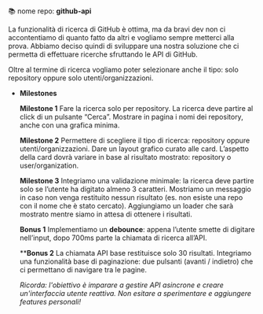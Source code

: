 📚 nome repo: **github-api**

La funzionalità di ricerca di GitHub è ottima, ma da bravi dev non ci accontentiamo di quanto fatto da altri e vogliamo sempre metterci alla prova.
Abbiamo deciso quindi di sviluppare una nostra soluzione che ci permetta di effettuare ricerche sfruttando le API di GitHub.

Oltre al termine di ricerca vogliamo poter selezionare anche il tipo: solo repository oppure solo utenti/organizzazioni.

- **Milestones**
    
    **Milestone 1**
    Fare la ricerca solo per repository.
    La ricerca deve partire al click di un pulsante “Cerca”.
    Mostrare in pagina i nomi dei repository, anche con una grafica minima.
    
    **Milestone 2**
    Permettere di scegliere il tipo di ricerca: repository oppure utenti/organizzazioni.
    Dare un layout grafico curato alle card.
    L’aspetto della card dovrà variare in base al risultato mostrato: repository o user/organization.
    
    **Milestone 3**
    Integriamo una validazione minimale: la ricerca deve partire solo se l’utente ha digitato almeno 3 caratteri.
    Mostriamo un messaggio in caso non venga restituito nessun risultato (es. non esiste una repo con il nome che è stato cercato).
    Aggiungiamo un loader che sarà mostrato mentre siamo in attesa di ottenere i risultati.
    
    **Bonus 1**
    Implementiamo un **debounce**: appena l’utente smette di digitare nell’input, dopo 700ms parte la chiamata di ricerca all’API.
    
    ****Bonus 2**
    La chiamata API base restituisce solo 30 risultati. Integriamo una funzionalità base di paginazione: due pulsanti (avanti / indietro) che ci permettano di navigare tra le pagine.
    
    *Ricorda: l'obiettivo è imparare a gestire API asincrone e creare un'interfaccia utente reattiva. Non esitare a sperimentare e aggiungere features personali!*
    

